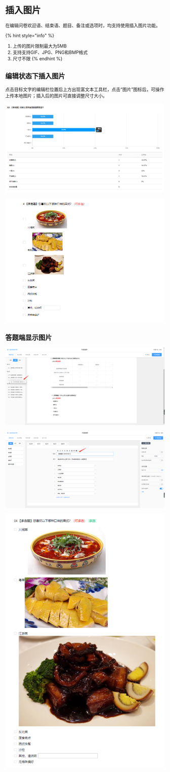# 插入图片

在编辑问卷欢迎语、结束语、题目、备注或选项时，均支持使用插入图片功能。

{% hint style="info" %}
1. 上传的图片限制最大为5MB
2. 支持支持GIF、JPG、PNG和BMP格式
3. 尺寸不限
{% endhint %}

## 编辑状态下插入图片

点击目标文字的编辑栏位置后上方出现富文本工具栏，点击“图片”图标后，可操作上传本地图片；插入后的图片可直接调整尺寸大小。

![&#x5BCC;&#x6587;&#x672C;&#x5DE5;&#x5177;&#x680F;&#x4E2D;&#x70B9;&#x51FB;&#x63D2;&#x5165;&#x56FE;&#x7247;](../../.gitbook/assets/image%20%28370%29.png)

![&#x652F;&#x6301;&#x8C03;&#x6574;&#x56FE;&#x7247;&#x5C3A;&#x5BF8;](../../.gitbook/assets/image%20%28387%29.png)

## 答题端显示图片

![&#x79FB;&#x52A8;&#x7B54;&#x9898;&#x7AEF;&#x663E;&#x793A;&#x56FE;&#x7247;](../../.gitbook/assets/image%20%28131%29.png)

![PC&#x7B54;&#x9898;&#x7AEF;&#x663E;&#x793A;&#x56FE;&#x7247;](../../.gitbook/assets/image%20%28377%29.png)

![PC&#x7B54;&#x9898;&#x7AEF;&#x652F;&#x6301;&#x653E;&#x5927;&#x56FE;&#x7247;](../../.gitbook/assets/image%20%28375%29.png)



